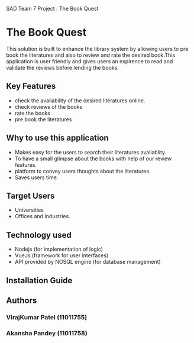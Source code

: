 SAD Team 7 Project : The Book Quest

# The Book Quest
This solution is built to enhance the library system by allowing users to pre book the literatures and also to review and rate the desired book.This application is user friendly and gives users an expirence to read and validate the reviews before lending the books.

## Key Features
- check the avaliability of the desired literatures online.
- check reviews of the books
- rate the books
- pre book the literatures

## Why to use this application
- Makes easy for the users to search their literatures avaliablity.
- To have a small glimpse about the books with help of our review features.
- platform to convey users thoughts about the literatures.
- Saves users time.

## Target Users
- Universities
- Offices and Industries.

## Technology used
- Nodejs (for implementation of logic)
- VueJs (framework for user interfaces)
- API provided by NOSQL engine (for database management)

## Installation Guide




## Authors
### VirajKumar Patel (11011755)

### Akansha Pandey (11011758)




